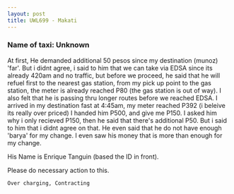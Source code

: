 ```yaml
---
layout: post
title: UWL699 - Makati
---
```


### Name of taxi: Unknown

At first, He demanded additional 50 pesos since my destination (munoz) 'far'. But i didnt agree, i said to him that we can take via EDSA since its already 420am and no traffic, but before we proceed, he said that he will refuel first to the nearest gas station, from my pick up point to the gas station, the meter is already reached P80 (the gas station is out of way). I also felt that he is passing thru longer routes before we reached EDSA. I arrived in my destination fast at 4:45am, my meter reached P392 (i beleive its really over priced) I handed him P500, and give me P150. I asked him why i only recieved P150, then he said that there's additional P50. But i said to him that i didnt agree on that. He even said that he do not have enough 'barya' for my change. I even saw his money that is more than enough for my change. 

His Name is Enrique Tanguin (based the ID in front).

Please do necessary action to this.

```Over charging, Contracting```
